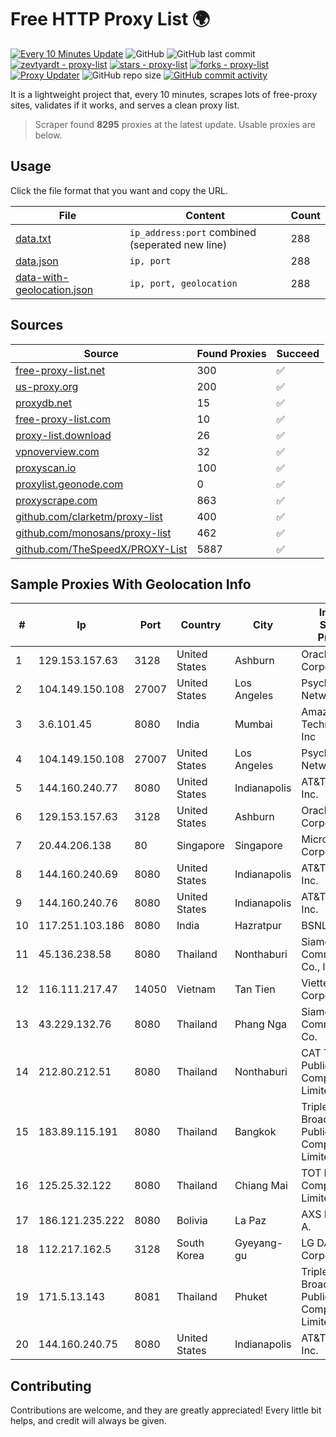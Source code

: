 
# Free HTTP Proxy List 🌍

[![Every 10 Minutes Update](https://github.com/mertguvencli/http-proxy-list/actions/workflows/main.yml/badge.svg?branch=main)](https://github.com/mertguvencli/http-proxy-list/actions/workflows/main.yml)
![GitHub](https://img.shields.io/github/license/mertguvencli/http-proxy-list)
![GitHub last commit](https://img.shields.io/github/last-commit/mertguvencli/http-proxy-list)
[![zevtyardt - proxy-list](https://img.shields.io/static/v1?label=zevtyardt&message=proxy-list&color=blue&logo=github)](https://github.com/zevtyardt/proxy-list "Go to GitHub repo")
[![stars - proxy-list](https://img.shields.io/github/stars/zevtyardt/proxy-list?style=social)](https://github.com/zevtyardt/proxy-list)
[![forks - proxy-list](https://img.shields.io/github/forks/zevtyardt/proxy-list?style=social)](https://github.com/zevtyardt/proxy-list)
[![Proxy Updater](https://github.com/zevtyardt/proxy-list/workflows/Proxy%20Updater/badge.svg)](https://github.com/zevtyardt/proxy-list/actions?query=workflow:"Proxy+Updater")
![GitHub repo size](https://img.shields.io/github/repo-size/zevtyardt/proxy-list)
[![GitHub commit activity](https://img.shields.io/github/commit-activity/m/zevtyardt/proxy-list?logo=commits)](https://github.com/zevtyardt/proxy-list/commits/main)

It is a lightweight project that, every 10 minutes, scrapes lots of free-proxy sites, validates if it works, and serves a clean proxy list.

> Scraper found **8295** proxies at the latest update. Usable proxies are below.

## Usage

Click the file format that you want and copy the URL.

|File|Content|Count|
|----|-------|-----|
|[data.txt](https://raw.githubusercontent.com/mertguvencli/http-proxy-list/main/proxy-list/data.txt)|`ip_address:port` combined (seperated new line)|288|
|[data.json](https://raw.githubusercontent.com/mertguvencli/http-proxy-list/main/proxy-list/data.json)|`ip, port`|288|
|[data-with-geolocation.json](https://raw.githubusercontent.com/mertguvencli/http-proxy-list/main/proxy-list/data-with-geolocation.json)|`ip, port, geolocation`|288|

## Sources

|Source|Found Proxies|Succeed|
|------|-------------|-------|
|[free-proxy-list.net](https://free-proxy-list.net)|300|✅|
|[us-proxy.org](https://www.us-proxy.org)|200|✅|
|[proxydb.net](http://proxydb.net)|15|✅|
|[free-proxy-list.com](https://free-proxy-list.com/?page=&port=&type%5B%5D=http&type%5B%5D=https&up_time=0&search=Search)|10|✅|
|[proxy-list.download](https://www.proxy-list.download/HTTP)|26|✅|
|[vpnoverview.com](https://vpnoverview.com/privacy/anonymous-browsing/free-proxy-servers)|32|✅|
|[proxyscan.io](https://www.proxyscan.io)|100|✅|
|[proxylist.geonode.com](https://proxylist.geonode.com/api/proxy-list?limit=300&page=1&sort_by=lastChecked&sort_type=desc&protocols=http,https)|0|✅|
|[proxyscrape.com](https://api.proxyscrape.com/v2/?request=displayproxies&protocol=http&timeout=10000&country=all&ssl=all&anonymity=all)|863|✅|
|[github.com/clarketm/proxy-list](https://raw.githubusercontent.com/clarketm/proxy-list/master/proxy-list-raw.txt)|400|✅|
|[github.com/monosans/proxy-list](https://raw.githubusercontent.com/monosans/proxy-list/main/proxies/http.txt)|462|✅|
|[github.com/TheSpeedX/PROXY-List](https://raw.githubusercontent.com/TheSpeedX/PROXY-List/master/http.txt)|5887|✅|


## Sample Proxies With Geolocation Info

|#|Ip|Port|Country|City|Internet Service Provider|
|-|--|----|-------|----|-------------------------|
|1|129.153.157.63|3128|United States|Ashburn|Oracle Corporation|
|2|104.149.150.108|27007|United States|Los Angeles|Psychz Networks|
|3|3.6.101.45|8080|India|Mumbai|Amazon Technologies Inc|
|4|104.149.150.108|27007|United States|Los Angeles|Psychz Networks|
|5|144.160.240.77|8080|United States|Indianapolis|AT&T Services, Inc.|
|6|129.153.157.63|3128|United States|Ashburn|Oracle Corporation|
|7|20.44.206.138|80|Singapore|Singapore|Microsoft Corporation|
|8|144.160.240.69|8080|United States|Indianapolis|AT&T Services, Inc.|
|9|144.160.240.76|8080|United States|Indianapolis|AT&T Services, Inc.|
|10|117.251.103.186|8080|India|Hazratpur|BSNL Internet|
|11|45.136.238.58|8080|Thailand|Nonthaburi|Siamdata Communication Co., ltd.|
|12|116.111.217.47|14050|Vietnam|Tan Tien|Viettel Corporation|
|13|43.229.132.76|8080|Thailand|Phang Nga|Siamdata Communication Co.|
|14|212.80.212.51|8080|Thailand|Nonthaburi|CAT Telecom Public Company Limited|
|15|183.89.115.191|8080|Thailand|Bangkok|Triple T Broadband Public Company Limited|
|16|125.25.32.122|8080|Thailand|Chiang Mai|TOT Public Company Limited|
|17|186.121.235.222|8080|Bolivia|La Paz|AXS Bolivia S. A.|
|18|112.217.162.5|3128|South Korea|Gyeyang-gu|LG DACOM Corporation|
|19|171.5.13.143|8081|Thailand|Phuket|Triple T Broadband Public Company Limited|
|20|144.160.240.75|8080|United States|Indianapolis|AT&T Services, Inc.|



## Contributing

Contributions are welcome, and they are greatly appreciated! Every
little bit helps, and credit will always be given.

